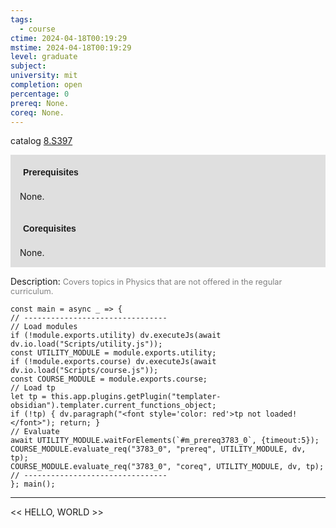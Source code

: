 ```yaml
---
tags:
  - course
ctime: 2024-04-18T00:19:29
mstime: 2024-04-18T00:19:29
level: graduate
subject: 
university: mit
completion: open
percentage: 0
prereq: None.
coreq: None.
---
```


catalog [8.S397](http://student.mit.edu/catalog/m8b.html#8.S397)

<span style="display: block; padding: 15px; background-color: rgb(100, 100, 100, 0.2);"><font id="m_prereq3783_0" style="display: block; font-family: Arial, sans-serif; font-weight: bold; padding: 5px">Prerequisites</font><br><span id="prereq3783_0">None.</span></span>
<span style="display: block; padding: 15px; background-color: rgb(100, 100, 100, 0.2);"><font id="m_coreq3783_0" style="display: block; font-family: Arial, sans-serif; font-weight: bold; padding: 5px">Corequisites</font><br><span id="coreq3783_0">None.</span></span>

<font style="">Description:</font>
<font style="color: grey; font-size: 0.8rem;">Covers topics in Physics that are not offered in the regular curriculum.</font>

```dataviewjs
const main = async _ => {
// --------------------------------
// Load modules
if (!module.exports.utility) dv.executeJs(await dv.io.load("Scripts/utility.js"));
const UTILITY_MODULE = module.exports.utility;
if (!module.exports.course) dv.executeJs(await dv.io.load("Scripts/course.js"));
const COURSE_MODULE = module.exports.course;
// Load tp
let tp = this.app.plugins.getPlugin("templater-obsidian").templater.current_functions_object;
if (!tp) { dv.paragraph("<font style='color: red'>tp not loaded!</font>"); return; }
// Evaluate
await UTILITY_MODULE.waitForElements(`#m_prereq3783_0`, {timeout:5});
COURSE_MODULE.evaluate_req("3783_0", "prereq", UTILITY_MODULE, dv, tp);
COURSE_MODULE.evaluate_req("3783_0", "coreq", UTILITY_MODULE, dv, tp);
// --------------------------------
}; main();
```

---

<< HELLO, WORLD >>
